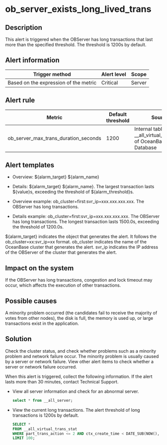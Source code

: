 ob_server_exists_long_lived_trans
======================================================



Description
--------------------------------

This alert is triggered when the OBServer has long transactions that last more than the specified threshold. The threshold is 1200s by default.

**Alert information**
------------------------------------------



|            Trigger method             | Alert level | Scope  |
|---------------------------------------|-------------|--------|
| Based on the expression of the metric | Critical    | Server |



**Alert rule**
-----------------------------------



|                Metric                | Default threshold |                            Source                             | Duration | Detection cycle | Elimination cycle |
|--------------------------------------|-------------------|---------------------------------------------------------------|----------|-----------------|-------------------|
| ob_server_max_trans_duration_seconds | 1200              | Internal table __all_virtual_trans_stat of OceanBase Database | 0s       | 60s             | 5 min             |



**Alert templates**
----------------------------------------

* Overview: \${alarm_target} ${alarm_name}



* Details: \${alarm_target} \${alarm_name}. The largest transaction lasts \${value}s, exceeding the threshold of ${alarm_threshold}s.



* Overview example: ob_cluster=first:svr_ip=xxx.xxx.xxx.xxx. The OBServer has long transactions.



* Details example: ob_cluster=first:svr_ip=xxx.xxx.xxx.xxx. The OBServer has long transactions. The longest transaction lasts 1500.0s, exceeding the threshold of 1200.0s.






${alarm_target} indicates the object that generates the alert. It follows the ob_cluster=xx:svr_ip=xx format. ob_cluster indicates the name of the OceanBase cluster that generates the alert. svr_ip indicates the IP address of the OBServer of the cluster that generates the alert.

**Impact on the system**
---------------------------------------------

If the OBServer has long transactions, congestion and lock timeout may occur, which affects the execution of other transactions.

**Possible causes**
----------------------------------------

A minority problem occurred (the candidates fail to receive the majority of votes from other nodes), the disk is full, the memory is used up, or large transactions exist in the application.

**Solution**
---------------------------------

Check the cluster status, and check whether problems such as a minority problem and network failure occur. The minority problem is usually caused by a server or network failure. View other alert items to check whether a server or network failure occurred.

When this alert is triggered, collect the following information. If the alert lasts more than 30 minutes, contact Technical Support.

* View all server information and check for an abnormal server.

  ```sql
  select * from __all_server;
  ```






<!-- -->

* View the current long transactions. The alert threshold of long transactions is 1200s by default.

  ```sql
  SELECT *
  FROM __all_virtual_trans_stat
  WHERE part_trans_action <= 2 AND ctx_create_time < DATE_SUB(NOW(), INTERVAL 1200 SECOND)
  LIMIT 100;
  ```
